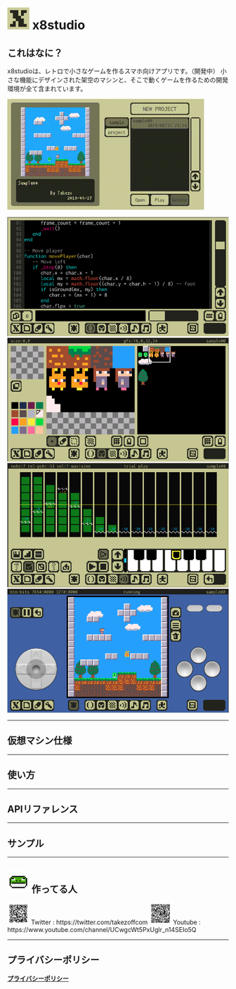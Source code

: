 <link rel="icon" href="favicon.ico">

# <img src="images/app_icon_192x192.png" width="50"> x8studio

## これはなに？

x8studioは、レトロで小さなゲームを作るスマホ向けアプリです。（開発中）
小さな機能にデザインされた架空のマシンと、そこで動くゲームを作るための開発環境が全て含まれています。

![](images/x8_digest_demo.gif "Digest")

![](images/x8_code_editor_image.png "Code Editor")
![](images/x8_gfx_editor_image.png "Gfx Editor")
![](images/x8_sfx_editor_image.png "Sfx Editor")
![](images/x8_debug_mode_image.png "Debug Mode")

---

## 仮想マシン仕様

---

## 使い方

---

## APIリファレンス

---

## サンプル

---

## <img src="images/takezoff-com-icon.png" width="50"> 作ってる人

<img src="images/x8_twitter_link.gif" width="50">
Twitter : https://twitter.com/takezoffcom

<img src="images/x8_youtube_link.gif" width="50">
Youtube : https://www.youtube.com/channel/UCwgcWt5PxUglr_n14SEIo5Q

---

## プライバシーポリシー

[**プライバシーポリシー**](PrivacyPolicy.md)

